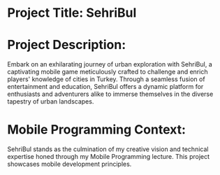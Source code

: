 # Project Title: SehriBul

# Project Description:

Embark on an exhilarating journey of urban exploration with SehriBul, a captivating mobile game meticulously crafted to challenge and enrich players' knowledge of cities in Turkey. Through a seamless fusion of entertainment and education, SehriBul offers a dynamic platform for enthusiasts and adventurers alike to immerse themselves in the diverse tapestry of urban landscapes.

# Mobile Programming Context:

SehriBul stands as the culmination of my creative vision and technical expertise honed through my Mobile Programming lecture. This project showcases mobile development principles.



